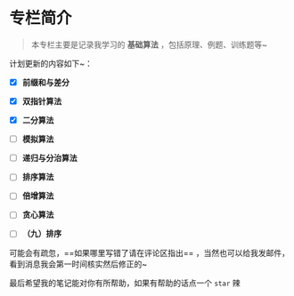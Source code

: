 # 专栏简介

> 本专栏主要是记录我学习的 **基础算法** ，包括原理、例题、训练题等~

计划更新的内容如下~：

- [x] **前缀和与差分**
- [x] **双指针算法**
- [x] **二分算法**
- [ ] **模拟算法**
- [ ] **递归与分治算法**
- [ ] **排序算法**
- [ ] **倍增算法**
- [ ] **贪心算法**
- [ ] **（九）排序** 


可能会有疏忽，==如果哪里写错了请在评论区指出== ，当然也可以给我发邮件，看到消息我会第一时间核实然后修正的~

最后希望我的笔记能对你有所帮助，如果有帮助的话点一个 `star` 辣